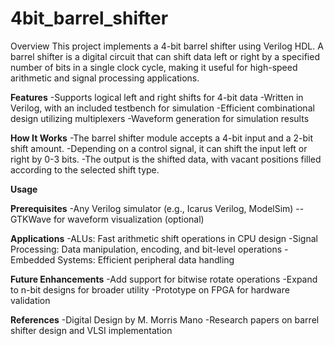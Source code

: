 # 4bit_barrel_shifter

Overview
This project implements a 4-bit barrel shifter using Verilog HDL. A barrel shifter is a digital circuit that can shift data left or right by a specified number of bits in a single clock cycle, making it useful for high-speed arithmetic and signal processing applications.

**Features**
-Supports logical left and right shifts for 4-bit data
-Written in Verilog, with an included testbench for simulation
-Efficient combinational design utilizing multiplexers
-Waveform generation for simulation results

**How It Works**
-The barrel shifter module accepts a 4-bit input and a 2-bit shift amount.
-Depending on a control signal, it can shift the input left or right by 0-3 bits.
-The output is the shifted data, with vacant positions filled according to the selected shift type.

**Usage**

**Prerequisites**
-Any Verilog simulator (e.g., Icarus Verilog, ModelSim)
--GTKWave for waveform visualization (optional)

**Applications**
-ALUs: Fast arithmetic shift operations in CPU design
-Signal Processing: Data manipulation, encoding, and bit-level operations
-Embedded Systems: Efficient peripheral data handling

**Future Enhancements**
-Add support for bitwise rotate operations
-Expand to n-bit designs for broader utility
-Prototype on FPGA for hardware validation

**References**
-Digital Design by M. Morris Mano
-Research papers on barrel shifter design and VLSI implementation
